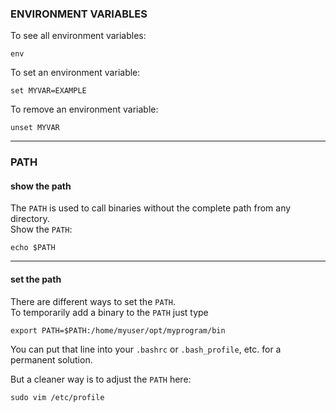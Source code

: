 ### ENVIRONMENT VARIABLES

To see all environment variables:
```
env
```

To set an environment variable:
```
set MYVAR=EXAMPLE
```
To remove an environment variable:
```
unset MYVAR
```
***
### PATH
#### show the path

The `PATH` is used to call binaries without the complete path from any directory.\
Show the `PATH`:
```
echo $PATH
```
***
#### set the path
There are different ways to set the `PATH`.\
To temporarily add a binary to the `PATH` just type 
```
export PATH=$PATH:/home/myuser/opt/myprogram/bin
```

You can put that line into your `.bashrc` or `.bash_profile`, etc. for a permanent solution.

But a cleaner way is to adjust the `PATH` here:
```
sudo vim /etc/profile
```

